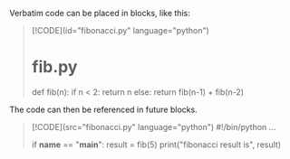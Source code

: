 Verbatim code can be placed in blocks, like this:

> [!CODE](id="fibonacci.py" language="python")
> # fib.py
>
> def fib(n):
>   if n < 2:
>      return n
>   else:
>     return fib(n-1) + fib(n-2)

The code can then be referenced in future blocks.

> [!CODE](src="fibonacci.py" language="python")
> #!/bin/python
> ...
>
> if __name__ == "__main__":
>   result = fib(5)
>   print("fibonacci result is", result)
